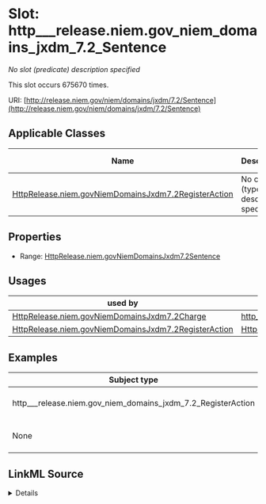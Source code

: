 

# Slot: http___release.niem.gov_niem_domains_jxdm_7.2_Sentence


_No slot (predicate) description specified_






This slot occurs 675670 times.


URI: [http://release.niem.gov/niem/domains/jxdm/7.2/Sentence](http://release.niem.gov/niem/domains/jxdm/7.2/Sentence)



<!-- no inheritance hierarchy -->





## Applicable Classes

| Name | Description | Modifies Slot |
| --- | --- | --- |
| [HttpRelease.niem.govNiemDomainsJxdm7.2RegisterAction](../classes/HttpRelease.niem.govNiemDomainsJxdm7.2RegisterAction.md) | No class (type) description specified |  yes  |







## Properties

* Range: [HttpRelease.niem.govNiemDomainsJxdm7.2Sentence](../classes/HttpRelease.niem.govNiemDomainsJxdm7.2Sentence.md)

## Usages

| used by | used in | type | used |
| ---  | --- | --- | --- |
| [HttpRelease.niem.govNiemDomainsJxdm7.2Charge](../classes/HttpRelease.niem.govNiemDomainsJxdm7.2Charge.md) | [http___release.niem.gov_niem_domains_jxdm_7.2_ChargeSentence](../slots/http___release.niem.gov_niem_domains_jxdm_7.2_ChargeSentence.md) | range | [HttpRelease.niem.govNiemDomainsJxdm7.2Sentence](../classes/HttpRelease.niem.govNiemDomainsJxdm7.2Sentence.md) |
| [HttpRelease.niem.govNiemDomainsJxdm7.2RegisterAction](../classes/HttpRelease.niem.govNiemDomainsJxdm7.2RegisterAction.md) | [HttpRelease.niem.govNiemDomainsJxdm7.2Sentence](../classes/HttpRelease.niem.govNiemDomainsJxdm7.2Sentence.md) | range | [HttpRelease.niem.govNiemDomainsJxdm7.2Sentence](../classes/HttpRelease.niem.govNiemDomainsJxdm7.2Sentence.md) |







## Examples

| Subject type | Object type | Example subject | Example object | Occurrences |
| --- | --- | --- | --- | --- |
| http___release.niem.gov_niem_domains_jxdm_7.2_RegisterAction | http___release.niem.gov_niem_domains_jxdm_7.2_Sentence | scales:DocketEntry/ga-clayton-state;;0:00-cr-00001_de10 | scales:Sentence/ga-clayton-state;;0:00-cr-00001_de10_s0 | 356094 |
| None | http___release.niem.gov_niem_domains_jxdm_7.2_Sentence | scales:Agent/ga-clayton-state;;0:00-cr-01074_a1.0 | scales:Sentence/ga-clayton-state;;0:00-cr-01074_de32_s0 | 319576 |




## LinkML Source

<details>

```yaml
name: http___release.niem.gov_niem_domains_jxdm_7.2_Sentence
annotations:
  count:
    tag: count
    value: 675670
  http___release.niem.gov_niem_domains_jxdm_7.2_Sentence:
    tag: http___release.niem.gov_niem_domains_jxdm_7.2_Sentence
    value: 319576
description: No slot (predicate) description specified
examples:
- object:
    example_object: scales:Sentence/ga-clayton-state;;0:00-cr-00001_de10_s0
    example_object_type: http___release.niem.gov_niem_domains_jxdm_7.2_Sentence
    example_predicate: http://release.niem.gov/niem/domains/jxdm/7.2/Sentence
    example_subject: scales:DocketEntry/ga-clayton-state;;0:00-cr-00001_de10
    example_subject_type: http___release.niem.gov_niem_domains_jxdm_7.2_RegisterAction
- object:
    example_object: scales:Sentence/ga-clayton-state;;0:00-cr-01074_de32_s0
    example_object_type: http___release.niem.gov_niem_domains_jxdm_7.2_Sentence
    example_predicate: http://release.niem.gov/niem/domains/jxdm/7.2/Sentence
    example_subject: scales:Agent/ga-clayton-state;;0:00-cr-01074_a1.0
    example_subject_type: None
from_schema: scales-kg
rank: 1000
slot_uri: http://release.niem.gov/niem/domains/jxdm/7.2/Sentence
alias: http___release.niem.gov_niem_domains_jxdm_7.2_Sentence
domain_of:
- http___release.niem.gov_niem_domains_jxdm_7.2_RegisterAction
range: http___release.niem.gov_niem_domains_jxdm_7.2_Sentence

```
</details>